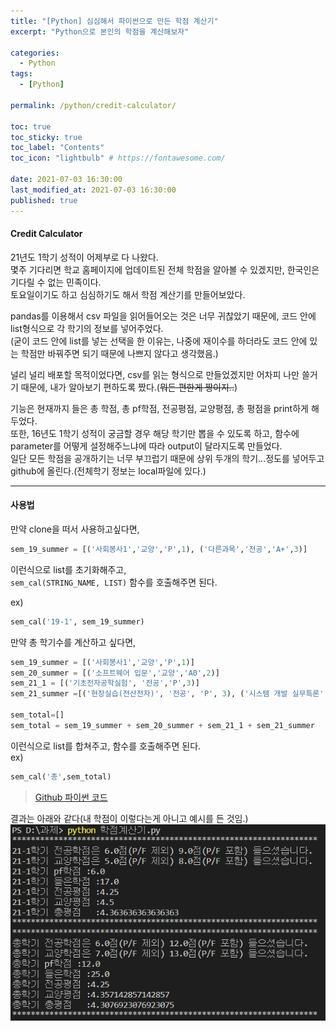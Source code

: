 ```yaml
---
title: "[Python] 심심해서 파이썬으로 만든 학점 계산기"
excerpt: "Python으로 본인의 학점을 계산해보자"

categories:
  - Python
tags:
  - [Python]

permalink: /python/credit-calculator/

toc: true
toc_sticky: true
toc_label: "Contents"
toc_icon: "lightbulb" # https://fontawesome.com/
 
date: 2021-07-03 16:30:00
last_modified_at: 2021-07-03 16:30:00
published: true
---
```


#### Credit Calculator

21년도 1학기 성적이 어제부로 다 나왔다.  
몇주 기다리면 학교 홈페이지에 업데이트된 전체 학점을 알아볼 수 있겠지만, 한국인은 기다릴 수 없는 민족이다.  
토요일이기도 하고 심심하기도 해서 학점 계산기를 만들어보았다.  

pandas를 이용해서 csv 파일을 읽어들어오는 것은 너무 귀찮았기 때문에, 코드 안에 list형식으로 각 학기의 정보를 넣어주었다.  
(굳이 코드 안에 list를 넣는 선택을 한 이유는, 나중에 재이수를 하더라도 코드 안에 있는 학점만 바꿔주면 되기 때문에 나쁘지 않다고 생각했음.)  

널리 널리 배포할 목적이었다면, csv를 읽는 형식으로 만들었겠지만 어차피 나만 쓸거기 때문에, 내가 알아보기 편하도록 짰다.(~~뭐든 편한게 짱이지..~~)  

기능은 현재까지 들은 총 학점, 총 pf학점, 전공평점, 교양평점, 총 평점을 print하게 해두었다.  
또한, 16년도 1학기 성적이 궁금할 경우 해당 학기만 뽑을 수 있도록 하고, 함수에 parameter를 어떻게 설정해주느냐에 따라 output이 달라지도록 만들었다.  
일단 모든 학점을 공개하기는 너무 부끄럽기 때문에 상위 두개의 학기...정도를 넣어두고 github에 올린다.(전체학기 정보는 local파일에 있다.)  

---  

#### 사용법

만약 clone을 떠서 사용하고싶다면, 
```python
sem_19_summer = [('사회봉사1','교양','P',1), ('다른과목','전공','A+',3)]
```  

이런식으로 list를 초기화해주고,  
`sem_cal(STRING_NAME, LIST)` 함수를 호출해주면 된다.  

ex)  
```python
sem_cal('19-1', sem_19_summer)
```  

만약 총 학기수를 계산하고 싶다면,  

```python
sem_19_summer = [('사회봉사1','교양','P',1)]
sem_20_summer = [('소프트웨어 입문','교양','A0',2)]
sem_21_1 = [('기초전자공학실험', '전공','P',3)]
sem_21_summer =[('현장실습(전산전자)', '전공', 'P', 3), ('시스템 개발 실무특론', '교양','P',2)]

sem_total=[]
sem_total = sem_19_summer + sem_20_summer + sem_21_1 + sem_21_summer
```

이런식으로 list를 합쳐주고, 함수를 호출해주면 된다.  
ex) 
```python
sem_cal('총',sem_total)  
```

> [Github 파이썬 코드](https://github.com/kdjun97/credit_calculator)  

결과는 아래와 같다(내 학점이 이렇다는게 아니고 예시를 든 것임.)  
![output](/assets/images/post_img/credit-calculator/result.PNG)  